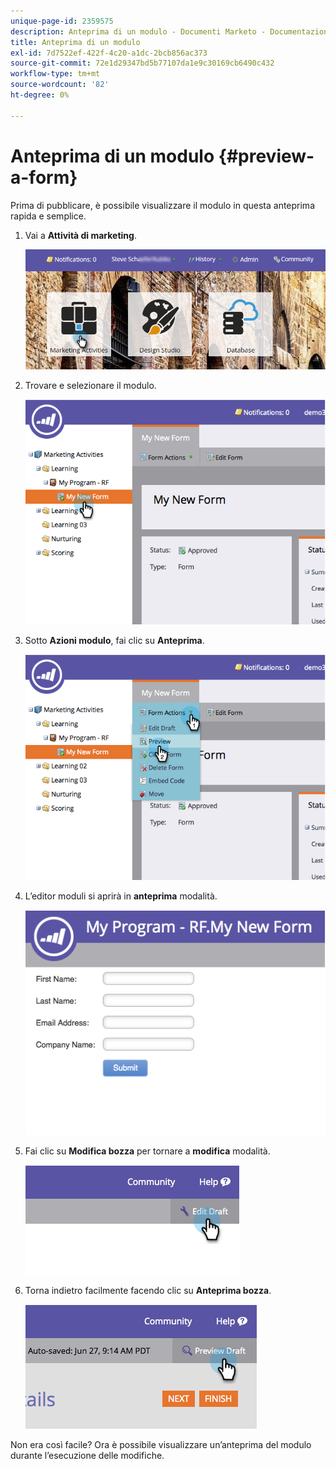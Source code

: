```yaml
---
unique-page-id: 2359575
description: Anteprima di un modulo - Documenti Marketo - Documentazione del prodotto
title: Anteprima di un modulo
exl-id: 7d7522ef-422f-4c20-a1dc-2bcb856ac373
source-git-commit: 72e1d29347bd5b77107da1e9c30169cb6490c432
workflow-type: tm+mt
source-wordcount: '82'
ht-degree: 0%

---
```


# Anteprima di un modulo {#preview-a-form}

Prima di pubblicare, è possibile visualizzare il modulo in questa anteprima rapida e semplice.

1. Vai a **Attività di marketing**.

   ![](assets/login-marketing-activities-6.png)

1. Trovare e selezionare il modulo.

   ![](assets/image2014-9-15-17-3a45-3a51.png)

1. Sotto **Azioni modulo**, fai clic su **Anteprima**.

   ![](assets/image2014-9-15-17-3a46-3a9.png)

1. L’editor moduli si aprirà in **anteprima** modalità.

   ![](assets/image2014-9-15-17-3a46-3a17.png)

1. Fai clic su **Modifica bozza** per tornare a **modifica** modalità.

   ![](assets/image2014-9-15-17-3a46-3a37.png)

1. Torna indietro facilmente facendo clic su **Anteprima bozza**.

   ![](assets/image2014-9-15-17-3a46-3a45.png)

Non era così facile? Ora è possibile visualizzare un’anteprima del modulo durante l’esecuzione delle modifiche.
